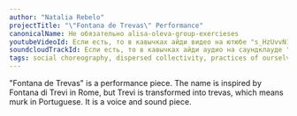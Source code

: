 ```yaml
---
author: "Natalia Rebelo"
projectTitle: "\"Fontana de Trevas\" Performance"
canonicalName: Не обязательно alisa-oleva-group-exercieses
youtubeVideoId: Если есть, то в кавычках айди видео на ютюбе "s_HzUvvN1Ns"
soundcloudTrackId: Если есть, то в кавычках айди аудио на саундклауде "353915180"
tags: social choreography, dispersed collectivity, practices of ourselves, 8-BIT DESIRE
---
```

"Fontana de Trevas" is a performance piece. The name is inspired by Fontana di Trevi in Rome, but Trevi is transformed into trevas, which means murk in Portuguese. It is a voice and sound piece.
